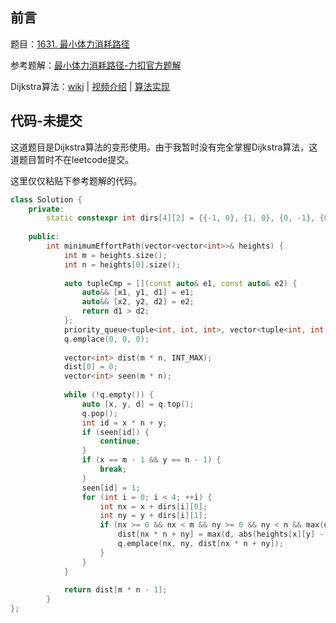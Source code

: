 ## 前言

题目：[1631. 最小体力消耗路径](https://leetcode-cn.com/problems/path-with-minimum-effort/)

参考题解：[最小体力消耗路径-力扣官方题解](https://leetcode-cn.com/problems/path-with-minimum-effort/solution/zui-xiao-ti-li-xiao-hao-lu-jing-by-leetc-3q2j/)

Dijkstra算法：[wiki](https://zh.wikipedia.org/wiki/%E6%88%B4%E5%85%8B%E6%96%AF%E7%89%B9%E6%8B%89%E7%AE%97%E6%B3%95) | [视频介绍](https://www.bilibili.com/video/BV1zz4y1m7Nq?from=search&seid=10858426603180047320&spm_id_from=333.337.0.0) | [算法实现](https://www.cnblogs.com/skywang12345/p/3711514.html)

## 代码-未提交

这道题目是Dijkstra算法的变形使用。由于我暂时没有完全掌握Dijkstra算法，这道题目暂时不在leetcode提交。

这里仅仅粘贴下参考题解的代码。

```c++
class Solution {
    private:
        static constexpr int dirs[4][2] = {{-1, 0}, {1, 0}, {0, -1}, {0, 1}};
        
    public:
        int minimumEffortPath(vector<vector<int>>& heights) {
            int m = heights.size();
            int n = heights[0].size();
            
            auto tupleCmp = [](const auto& e1, const auto& e2) {
                auto&& [x1, y1, d1] = e1;
                auto&& [x2, y2, d2] = e2;
                return d1 > d2;
            };
            priority_queue<tuple<int, int, int>, vector<tuple<int, int, int>>, decltype(tupleCmp)> q(tupleCmp);
            q.emplace(0, 0, 0);
    
            vector<int> dist(m * n, INT_MAX);
            dist[0] = 0;
            vector<int> seen(m * n);
    
            while (!q.empty()) {
                auto [x, y, d] = q.top();
                q.pop();
                int id = x * n + y;
                if (seen[id]) {
                    continue;
                }
                if (x == m - 1 && y == n - 1) {
                    break;
                }
                seen[id] = 1;
                for (int i = 0; i < 4; ++i) {
                    int nx = x + dirs[i][0];
                    int ny = y + dirs[i][1];
                    if (nx >= 0 && nx < m && ny >= 0 && ny < n && max(d, abs(heights[x][y] - heights[nx][ny])) < dist[nx * n + ny]) {
                        dist[nx * n + ny] = max(d, abs(heights[x][y] - heights[nx][ny]));
                        q.emplace(nx, ny, dist[nx * n + ny]);
                    }
                }
            }
            
            return dist[m * n - 1];
        }
};
```